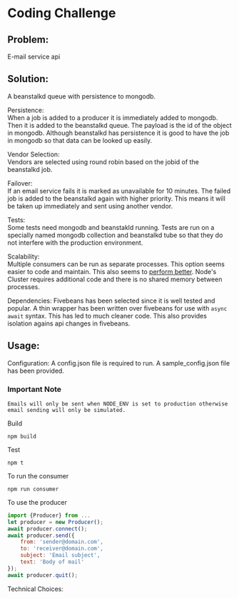 # Coding Challenge

## Problem:
E-mail service api

## Solution:  
A beanstalkd queue with persistence to mongodb.

Persistence:  
When a job is added to a producer it is immediately added to mongodb. Then it is added to the beanstalkd queue. The payload is the id of the object in mongodb. Although beanstalkd has persistence it is good to have the job in mongodb so that data can be looked up easily.

Vendor Selection:  
Vendors are selected using round robin based on the jobid of the beanstalkd job.

Failover:  
If an email service fails it is marked as unavailable for 10 minutes. The failed job is added to the beanstalkd again with higher priority. This means it will be taken up immediately and sent using another vendor.

Tests:  
Some tests need mongodb and beanstakld running. Tests are run on a specially named mongodb collection and beanstalkd tube so that they do not interfere with the production environment.

Scalability:  
Multiple consumers can be run as separate processes. This option seems easier to code and maintain. This also seems to [perform better](https://medium.com/@fermads/node-js-process-load-balancing-comparing-cluster-iptables-and-nginx-6746aaf38272). Node's Cluster requires additional code and there is no shared memory between processes.

Dependencies:
Fivebeans has been selected since it is well tested and popular. A thin wrapper has been written over fivebeans for use with `async await` syntax. This has led to much cleaner code. This also provides isolation agains api changes in fivebeans.


## Usage:  
Configuration:
A config.json file is required to run. A sample_config.json file has been provided.

### Important Note
```
Emails will only be sent when NODE_ENV is set to production otherwise email sending will only be simulated.
```

Build  
```
npm build
```  

Test  
```
npm t
```  

To run the consumer
```
npm run consumer
```  

To use the producer  
```javascript
import {Producer} from ...  
let producer = new Producer();
await producer.connect();
await producer.send({
    from: 'sender@domain.com',
    to: 'receiver@domain.com',
    subject: 'Email subject',
    text: 'Body of mail'
});
await producer.quit();
```

Technical Choices:
